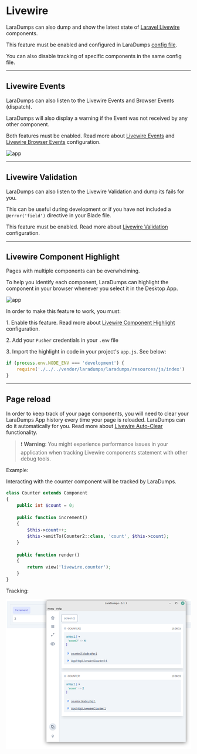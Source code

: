 # Livewire

LaraDumps can also dump and show the latest state of [Laravel Livewire](https://laravel-livewire.com) components.

This feature must be enabled and configured in LaraDumps [config file](laravel/get-started/configuration?id=livewire-components).

You can also disable tracking of specific components in the same config file.

---

## Livewire Events

LaraDumps can also listen to the Livewire Events and Browser Events (dispatch).

LaraDumps will also display a warning if the Event was not received by any other component.

Both features must be enabled. Read more about [Livewire Events](laravel/get-started/configuration?id=livewire-events) and [Livewire Browser Events](laravel/get-started/configuration?id=livewire-browser-events) configuration.

<img src="(../../_media/lvw_events.png" alt="app" width="500">

---

## Livewire Validation

LaraDumps can also listen to the Livewire Validation and dump its fails for you.

This can be useful during development or if you have not included a `@error('field')` directive in your Blade file.

This feature must be enabled. Read more about [Livewire Validation](laravel/get-started/configuration?id=livewire-validation) configuration.

---

## Livewire Component Highlight

Pages with multiple components can be overwhelming.

To help you identify each component, LaraDumps can highlight the component in your browser whenever you select it in the Desktop App.

<img src="(../../_media/lvw_highlight.png" alt="app" width="500">

In order to make this feature to work, you must:

1․ Enable this feature. Read more about [Livewire Component Highlight](laravel/get-started/configuration?id=livewire-component-highlight) configuration.

2․ Add your `Pusher` credentials in your `.env` file

3․ Import the highlight in code in your project's `app.js`. See below:

```javascript
if (process.env.NODE_ENV === 'development') {
    require('./../../vendor/laradumps/laradumps/resources/js/index')
}
```

---

## Page reload

In order to keep track of your page components, you will need to clear your LaraDumps App history every time your page is reloaded. LaraDumps can do it automatically for you. Read more about [Livewire Auto-Clear](laravel/get-started/configuration?id=livewire-auto-clear) functionality.

> ❗ **Warning**: You might experience performance issues in your application when tracking Livewire components statement with other debug tools.

Example:

Interacting with the counter component will be tracked by LaraDumps.

```php
class Counter extends Component
{
    public int $count = 0;

    public function increment()
    {
        $this->count++;
        $this->emitTo(Counter2::class, 'count', $this->count);
    }

    public function render()
    {
        return view('livewire.counter');
    }
}
```

Tracking:

![Livewire](../../_media/livewire.png)

